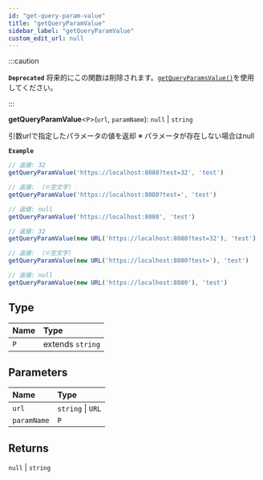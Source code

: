 ```yaml
---
id: "get-query-param-value"
title: "getQueryParamValue"
sidebar_label: "getQueryParamValue"
custom_edit_url: null
---
```


:::caution

**`Deprecated`**
将来的にこの関数は削除されます。[`getQueryParamsValue()`](getQueryParamsValue.md)を使用してください。

:::


**getQueryParamValue**<`P`\>(`url`, `paramName`): ``null`` \| `string`

引数urlで指定したパラメータの値を返却
※ パラメータが存在しない場合はnull

**`Example`**

```ts
// 返値: 32
getQueryParamValue('https://localhost:8080?test=32', 'test')

// 返値: （※空文字）
getQueryParamValue('https://localhost:8080?test=', 'test')

// 返値: null
getQueryParamValue('https://localhost:8080', 'test')

// 返値: 32
getQueryParamValue(new URL('https://localhost:8080?test=32'), 'test')

// 返値: （※空文字）
getQueryParamValue(new URL('https://localhost:8080?test='), 'test')

// 返値: null
getQueryParamValue(new URL('https://localhost:8080'), 'test')
```

## Type

| Name | Type |
| :------ | :------ |
| `P` | extends `string` |

## Parameters

| Name | Type |
| :------ | :------ |
| `url` | `string` \| `URL` |
| `paramName` | `P` |

## Returns

``null`` \| `string`
